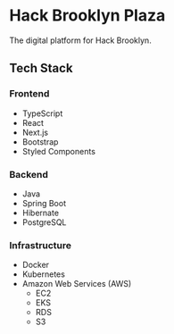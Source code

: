 # Hack Brooklyn Plaza

The digital platform for Hack Brooklyn.

## Tech Stack

### Frontend

- TypeScript
- React
- Next.js
- Bootstrap
- Styled Components

### Backend

- Java
- Spring Boot
- Hibernate
- PostgreSQL

### Infrastructure

- Docker
- Kubernetes
- Amazon Web Services (AWS)
    - EC2
    - EKS
    - RDS
    - S3
